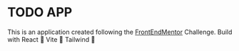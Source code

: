 # TODO APP

This is an application created following the [FrontEndMentor](https://www.frontendmentor.io/challenges/todo-app-Su1_KokOW) Challenge.
Build with 
React :rocket:
Vite :rocket:
Tailwind :rocket:
